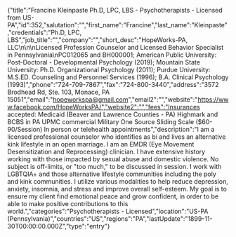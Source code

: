{"title":"Francine Kleinpaste Ph.D, LPC, LBS - Psychotherapists - Licensed from US-PA","id":352,"salutation":"","first_name":"Francine","last_name":"Kleinpaste","credentials":"Ph.D, LPC, LBS","job_title":"","company":"","short_desc":"HopeWorks-PA, LLC\n\n\nLicensed Profession Counselor and Licensed Behavior Specialist in Pennsylvania\nPC012065  and  BH000001; American Public University: Post-Doctoral - Developmental Psychology (2019); Mountain State University: Ph.D. Organizational Psychology (2011); Purdue University: M.S.ED. Counseling and Personnel Services (1996); B.A. Clinical Psychology (1993)","phone":"724-709-7867","fax":"724-800-3440","address":"3572 Brodhead Rd, Ste. 103, Monace, PA  15051","email":"hopeworkspa@gmail.com","email2":"","website":"https://www.facebook.com/HopeWorksPA/","website2":"","fees":"Insurances accepted:  Medicaid (Beaver and Lawrence Counties - PA)  Highmark and BCBS in PA  UPMC commercial  Military One Source  Sliding Scale ($60-90/Session)  In person or telehealth appointments","description":"I am a licensed professional counselor who identifies as bi and lives an alternative kink lifestyle in an open marriage. I am an EMDR (Eye Movement Desensitization and Reprocessing) clinician. I have extensive history working with those impacted by sexual abuse and domestic violence. No subject is off-limits, or \"too much,\" to be discussed in session. I work with LGBTQIA+  and those alternative lifestyle communities including the poly and kink communities.  I utilize various modalities to help reduce depression, anxiety, insomnia, and stress and improve overall self-esteem.  My goal is to ensure my client find emotional peace and grow confident, in order to be able to make positive contributions to this world.","categories":"Psychotherapists - Licensed","location":"US-PA (Pennsylvania)","countries":"US","regions":"PA","lastUpdate":"1899-11-30T00:00:00.000Z","type":"entry"}
